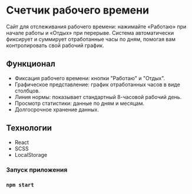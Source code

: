 # Счетчик рабочего времени

Сайт для отслеживания рабочего времени: нажимайте «Работаю» при начале 
работы и «Отдых» при перерыве. Система автоматически фиксирует и суммирует 
отработанные часы по дням, помогая вам контролировать свой рабочий график.

## Функционал
* Фиксация рабочего времени: кнопки "Работаю" и "Отдых".
* Графическое представление: график отработанных часов в виде столбцов.
* Линия нормы: показывает стандартный 8-часовой рабочий день.
* Просмотр статистики: данные по дням и месяцам.
* Долгосрочное хранение данных.

## Технологии
* React
* SCSS
* LocalStorage

### Запуск приложения
### `npm start`

